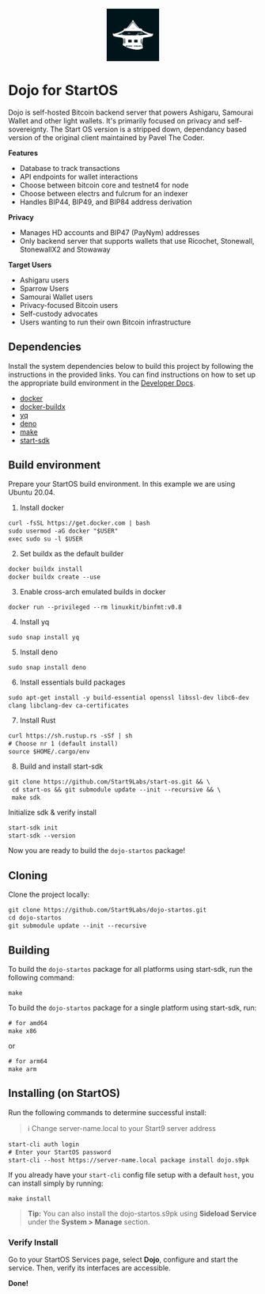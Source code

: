 <p align="center">
  <img src="icon.png" alt="Project Logo" width="21%">
</p>

# Dojo for StartOS

Dojo is self-hosted Bitcoin backend server that powers Ashigaru, Samourai Wallet and other light wallets. It's primarily focused on privacy and self-sovereignty. The Start OS version is a stripped down, dependancy based version of the original client maintained by Pavel The Coder. 


**Features**

  - Database to track transactions
  - API endpoints for wallet interactions
  - Choose between bitcoin core and testnet4 for node
  - Choose between electrs and fulcrum for an indexer
  - Handles BIP44, BIP49, and BIP84 address derivation

**Privacy**

  - Manages HD accounts and BIP47 (PayNym) addresses
  - Only backend server that supports wallets that use Ricochet, Stonewall, StonewallX2 and Stowaway

**Target Users**

  - Ashigaru users
  - Sparrow Users
  - Samourai Wallet users
  - Privacy-focused Bitcoin users
  - Self-custody advocates
  - Users wanting to run their own Bitcoin infrastructure

## Dependencies

Install the system dependencies below to build this project by following the instructions in the provided links. You can find instructions on how to set up the appropriate build environment in the [Developer Docs](https://docs.start9.com/latest/developer-docs/packaging).

- [docker](https://docs.docker.com/get-docker)
- [docker-buildx](https://docs.docker.com/buildx/working-with-buildx/)
- [yq](https://mikefarah.gitbook.io/yq)
- [deno](https://deno.land/)
- [make](https://www.gnu.org/software/make/)
- [start-sdk](https://github.com/Start9Labs/start-os/tree/sdk/)

## Build environment
Prepare your StartOS build environment. In this example we are using Ubuntu 20.04.
1. Install docker
```
curl -fsSL https://get.docker.com | bash
sudo usermod -aG docker "$USER"
exec sudo su -l $USER
```
2. Set buildx as the default builder
```
docker buildx install
docker buildx create --use
```
3. Enable cross-arch emulated builds in docker
```
docker run --privileged --rm linuxkit/binfmt:v0.8
```
4. Install yq
```
sudo snap install yq
```
5. Install deno
```
sudo snap install deno
```
6. Install essentials build packages
```
sudo apt-get install -y build-essential openssl libssl-dev libc6-dev clang libclang-dev ca-certificates
```
7. Install Rust
```
curl https://sh.rustup.rs -sSf | sh
# Choose nr 1 (default install)
source $HOME/.cargo/env
```
8. Build and install start-sdk 
```
git clone https://github.com/Start9Labs/start-os.git && \
 cd start-os && git submodule update --init --recursive && \
 make sdk
```
Initialize sdk & verify install
```
start-sdk init
start-sdk --version
```
Now you are ready to build the `dojo-startos` package!

## Cloning

Clone the project locally:

```
git clone https://github.com/Start9Labs/dojo-startos.git
cd dojo-startos
git submodule update --init --recursive
```

## Building

To build the `dojo-startos` package for all platforms using start-sdk, run the following command:

```
make
```

To build the `dojo-startos` package for a single platform using start-sdk, run:

```
# for amd64
make x86
```
or
```
# for arm64
make arm
```

## Installing (on StartOS)

Run the following commands to determine successful install:
> :information_source: Change server-name.local to your Start9 server address

```
start-cli auth login
# Enter your StartOS password
start-cli --host https://server-name.local package install dojo.s9pk
```

If you already have your `start-cli` config file setup with a default `host`, you can install simply by running:

```
make install
```

> **Tip:** You can also install the dojo-startos.s9pk using **Sideload Service** under the **System > Manage** section.

### Verify Install

Go to your StartOS Services page, select **Dojo**, configure and start the service. Then, verify its interfaces are accessible.

**Done!** 
